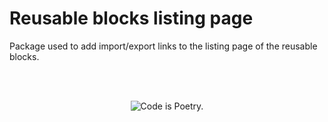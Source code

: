 # Reusable blocks listing page

Package used to add import/export links to the listing page of the reusable blocks.

<br/><br/><p align="center"><img src="https://s.w.org/style/images/codeispoetry.png?1" alt="Code is Poetry." /></p>
